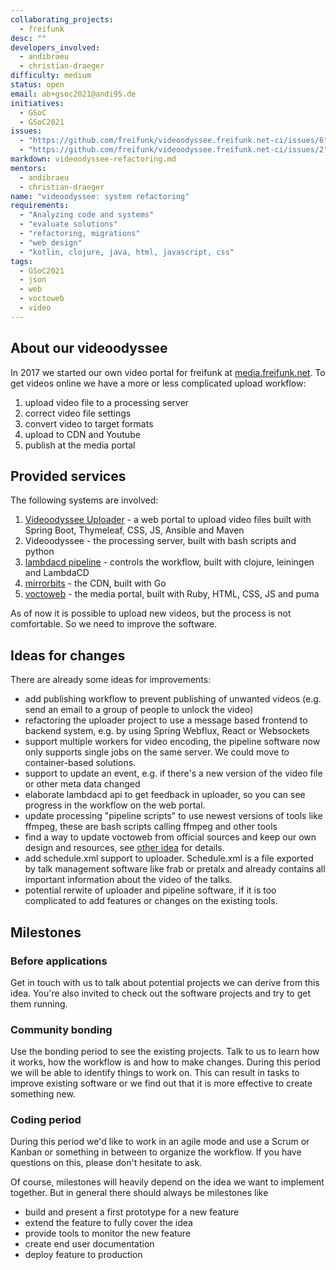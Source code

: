 ```yaml
---
collaborating_projects:
  - freifunk
desc: ""
developers_involved:
  - andibraeu
  - christian-draeger
difficulty: medium
status: open
email: ab+gsoc2021@andi95.de
initiatives:
  - GSoC
  - GSoC2021
issues:
  - "https://github.com/freifunk/videoodyssee.freifunk.net-ci/issues/6"
  - "https://github.com/freifunk/videoodyssee.freifunk.net-ci/issues/2"
markdown: videoodyssee-refactoring.md
mentors:
  - andibraeu
  - christian-draeger
name: "videoodyssee: system refactoring"
requirements:
  - "Analyzing code and systems"
  - "evaluate solutions"
  - "refactoring, migrations"
  - "web design"
  - "kotlin, clojure, java, html, javascript, css"
tags:
  - GSoC2021
  - json
  - web
  - voctoweb
  - video
---
```


## About our videoodyssee

In 2017 we started our own video portal for freifunk at [media.freifunk.net](https://media.freifunk.net). To get videos online we have a more or less complicated upload workflow:

1. upload video file to a processing server
2. correct video file settings
3. convert video to target formats
4. upload to CDN and Youtube
5. publish at the media portal

## Provided services

The following systems are involved:

1. [Videoodyssee Uploader](https://github.com/christian-draeger/videoodyssee-uploader) - a web portal to upload video files built with Spring Boot, Thymeleaf, CSS, JS, Ansible and Maven
2. Videoodyssee - the processing server, built with bash scripts and python
3. [lambdacd pipeline](https://github.com/freifunk/videoodyssee.freifunk.net-ci/) - controls the workflow, built with clojure, leiningen and LambdaCD
4. [mirrorbits](https://github.com/etix/mirrorbits) - the CDN, built with Go
5. [voctoweb](https://github.com/freifunk/voctoweb) - the media portal, built with Ruby, HTML, CSS, JS and puma

As of now it is possible to upload new videos, but the process is not comfortable. So we need to improve the software.

## Ideas for changes

There are already some ideas for improvements:

* add publishing workflow to prevent publishing of unwanted videos (e.g. send an email to a group of people to unlock the video)
* refactoring the uploader project to use a message based frontend to backend system, e.g. by using Spring Webflux, React or Websockets
* support multiple workers for video encoding, the pipeline software now only supports single jobs on the same server. We could move to container-based solutions.
* support to update an event, e.g. if there's a new version of the video file or other meta data changed
* elaborate lambdacd api to get feedback in uploader, so you can see progress in the workflow on the web portal.
* update processing "pipeline scripts" to use newest versions of tools like ffmpeg, these are bash scripts calling ffmpeg and other tools
* find a way to update voctoweb from official sources and keep our own design and resources, see [other idea](/#/projects?project=voctoweb:_split_contents_and_logic) for details.
* add schedule.xml support to uploader. Schedule.xml is a file exported by talk management software like frab or pretalx and already contains all important information about the video of the talks.
* potential rerwite of uploader and pipeline software, if it is too complicated to add features or changes on the existing tools.

## Milestones

### Before applications

Get in touch with us to talk about potential projects we can derive from this idea. You're also invited to check out the software projects and try to get them running.

### Community bonding

Use the bonding period to see the existing projects. Talk to us to learn how it works, how the workflow is and how to make changes. During this period we will be able to identify things to work on. This can result in tasks to improve existing software or we find out that it is more effective to create something new.

### Coding period

During this period we'd like to work in an agile mode and use a Scrum or Kanban or something in between to organize the workflow. If you have questions on this, please don't hesitate to ask.

Of course, milestones will heavily depend on the idea we want to implement together. But in general there should always be milestones like

* build and present a first prototype for a new feature
* extend the feature to fully cover the idea
* provide tools to monitor the new feature
* create end user documentation
* deploy feature to production
